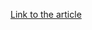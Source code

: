 [Link to the article](https://blog.trendmicro.com/trendlabs-security-intelligence/chinese-language-ransomware-makes-appearance/)
